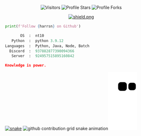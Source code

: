 <p align="center"><img src="https://gpvc.arturio.dev/Harrsn" alt="Visitors"></a>
<img src="https://img.shields.io/badge/dynamic/json?&label=Total%20Stars&color=bb2527&style=flat&style=for-the-badge&query=%24.stars&url=https://api.github-star-counter.workers.dev/user/Harrsn" alt="Profile Stars"></a>
<img src="https://img.shields.io/badge/dynamic/json?&label=Total%20Forks&color=bb2527&style=flat&style=for-the-badge&query=%24.forks&url=https://api.github-star-counter.workers.dev/user/Harrsn" alt="Profile Forks"></a>
<p align="center"><a href="https://discord.gg/Thunder2k" target="_blank"><img src="https://discordapp.com/api/guilds/869346091743707206/widget.png?style=shield" alt="shield.png"></a></p></p>

```python
print(f'Follow {harrsn} on Github')
```

```python
       OS  :  nt10
   Python  :  python 3.9.12
Languages  :  Python, Java, Node, Batch
  Discord  :  937882877390094366
   Server  :  924957515895160842
```

```json
Knowledge is power.
```

<a href="https://discord.gg/Thunder2k" target="_blank"><img src="https://raw.githubusercontent.com/Harrsn/harrsn/blob/output/github-contribution-grid-snake.svg" alt="snake"></a>
![github contribution grid snake animation](https://raw.githubusercontent.com/Harrsn/harrsn/output/github-contribution-grid-snake-dark.svg#gh-dark-mode-only)![github contribution grid snake animation](https://raw.githubusercontent.com/Harrsn/harrsn/output/github-contribution-grid-snake.svg#gh-light-mode-only)

